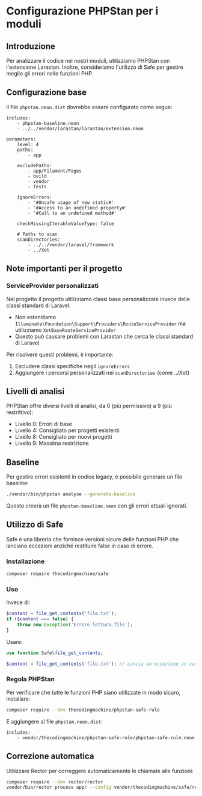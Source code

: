 # Configurazione PHPStan per i moduli

## Introduzione

Per analizzare il codice nei nostri moduli, utilizziamo PHPStan con l'estensione Larastan. Inoltre, consideriamo l'utilizzo di Safe per gestire meglio gli errori nelle funzioni PHP.

## Configurazione base

Il file `phpstan.neon.dist` dovrebbe essere configurato come segue:

```neon
includes:
    - phpstan-baseline.neon
    - ../../vendor/larastan/larastan/extension.neon

parameters:
    level: 4
    paths:
        - app

    excludePaths:
        - app/Filament/Pages
        - build
        - vendor
        - Tests

    ignoreErrors:
        - '#Unsafe usage of new static#'
        - '#Access to an undefined property#'
        - '#Call to an undefined method#'

    checkMissingIterableValueType: false
    
    # Paths to scan
    scanDirectories:
        - ../../vendor/laravel/framework
        - ../Xot
```

## Note importanti per il progetto

### ServiceProvider personalizzati

Nel progetto il progetto utilizziamo classi base personalizzate invece delle classi standard di Laravel:

- Non estendiamo `Illuminate\Foundation\Support\Providers\RouteServiceProvider` ma utilizziamo `XotBaseRouteServiceProvider`
- Questo può causare problemi con Larastan che cerca le classi standard di Laravel

Per risolvere questi problemi, è importante:
1. Escludere classi specifiche negli `ignoreErrors`
2. Aggiungere i percorsi personalizzati nei `scanDirectories` (come ../Xot)

## Livelli di analisi

PHPStan offre diversi livelli di analisi, da 0 (più permissivo) a 9 (più restrittivo):

- Livello 0: Errori di base
- Livello 4: Consigliato per progetti esistenti
- Livello 8: Consigliato per nuovi progetti
- Livello 9: Massima restrizione

## Baseline

Per gestire errori esistenti in codice legacy, è possibile generare un file baseline:

```bash
./vendor/bin/phpstan analyse --generate-baseline
```

Questo creerà un file `phpstan-baseline.neon` con gli errori attuali ignorati.

## Utilizzo di Safe

Safe è una libreria che fornisce versioni sicure delle funzioni PHP che lanciano eccezioni anziché restituire false in caso di errore.

### Installazione

```bash
composer require thecodingmachine/safe
```

### Uso

Invece di:

```php
$content = file_get_contents('file.txt');
if ($content === false) {
    throw new Exception('Errore lettura file');
}
```

Usare:

```php
use function Safe\file_get_contents;

$content = file_get_contents('file.txt'); // Lancia un'eccezione in caso di errore
```

### Regola PHPStan

Per verificare che tutte le funzioni PHP siano utilizzate in modo sicuro, installare:

```bash
composer require --dev thecodingmachine/phpstan-safe-rule
```

E aggiungere al file `phpstan.neon.dist`:

```neon
includes:
    - vendor/thecodingmachine/phpstan-safe-rule/phpstan-safe-rule.neon
```

## Correzione automatica

Utilizzare Rector per correggere automaticamente le chiamate alle funzioni:

```bash
composer require --dev rector/rector
vendor/bin/rector process app/ --config vendor/thecodingmachine/safe/rector-migrate.php
``` 